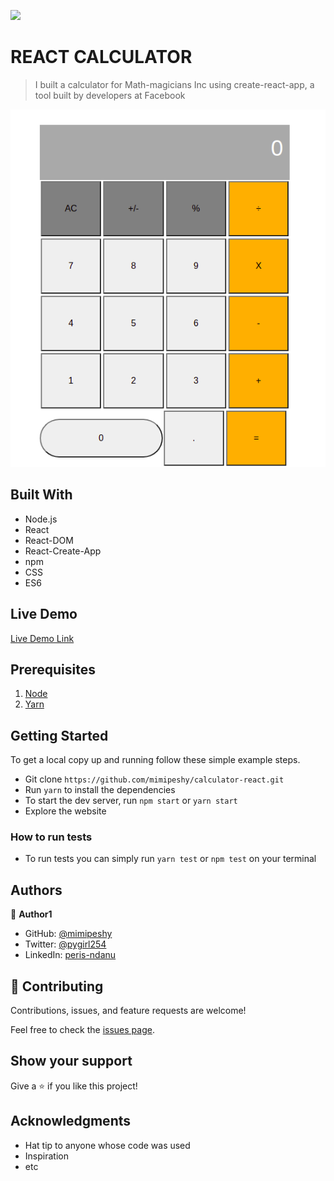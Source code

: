 ![](https://img.shields.io/badge/Microverse-blueviolet) 

# REACT CALCULATOR

> I built a calculator for Math-magicians Inc using create-react-app, a tool built by developers at Facebook

![screenshot](./screeshot.png)


## Built With

- Node.js
- React
- React-DOM
- React-Create-App
- npm
- CSS
- ES6


## Live Demo

[Live Demo Link](https://stark-taiga-18224.herokuapp.com/)

## Prerequisites
1. [Node](https://nodejs.org/en/)
2. [Yarn](https://yarnpkg.com/)

## Getting Started

To get a local copy up and running follow these simple example steps.

- Git clone `https://github.com/mimipeshy/calculator-react.git`
- Run `yarn` to install the dependencies
- To start the dev server, run `npm start` or `yarn start`
- Explore the website 

### How to run tests
- To run tests you can simply run `yarn test` or `npm test` on your terminal

## Authors

👤 **Author1**

- GitHub: [@mimipeshy](https://github.com/mimipeshy)
- Twitter: [@pygirl254](https://twitter.com/pygirl254)
- LinkedIn: [peris-ndanu](https://www.linkedin.com/in/peris-ndanu-405083193/)

## 🤝 Contributing

Contributions, issues, and feature requests are welcome!

Feel free to check the [issues page](https://github.com/mimipeshy/calculator-react/issues).

## Show your support

Give a ⭐️ if you like this project!

## Acknowledgments

- Hat tip to anyone whose code was used
- Inspiration
- etc

